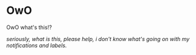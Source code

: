 # OwO

OwO what's this!?

*seriously, what is this, please help, i don't know what's going on with my notifications and labels.*
